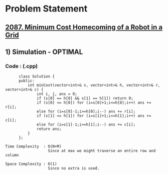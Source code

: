 # Problem Statement

## [2087. Minimum Cost Homecoming of a Robot in a Grid](https://leetcode.com/problems/minimum-cost-homecoming-of-a-robot-in-a-grid/)


## 1) Simulation - OPTIMAL

     
  
        
   ### Code : (.cpp)  
      
          class Solution {
          public:
              int minCost(vector<int>& s, vector<int>& h, vector<int>& r, vector<int>& c) {
                  int i, j, ans = 0;
                  if (s[0] == h[0] && s[1] == h[1]) return 0;
                  if (s[0] <= h[0]) for (i=s[0]+1;i<=h[0];i++) ans += r[i];
                  else for (i=s[0]-1;i>=h[0];i--) ans += r[i];
                  if (s[1] <= h[1]) for (i=s[1]+1;i<=h[1];i++) ans += c[i];
                  else for (i=s[1]-1;i>=h[1];i--) ans += c[i];
                  return ans;
              }
          };

    Time Complexity  : O(N+M)
                       Since at max we might traverse an entire row and column

    Space Complexity : O(1)
                       Since no extra is used.
